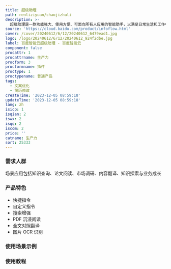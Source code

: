 ```yaml
---
title: 超级助理
path: renliziyuan/chaojizhuli
description: >-
  超级助理是一款功能强大、使用方便、可面向所有人应用的智能助手，以满足日常生活和工作中的各种需求。无论是浏览网页、深入阅读长篇文档，还是高效的信息服务，超级助理都能提供无缝的体验。超级助理不仅是您的信息获取助手，更是您的创意伙伴。它能够基于您的需求生成专业、富有创意的文案，让创作变得轻而易举，提供更加智能、高效的工作和生活方式。除此之外，超级助理也支持插件工具的调用进行任务处理，体验前所未有的便捷和效率
source: 'https://cloud.baidu.com/product/infoflow.html'
cover: /cover/20240612/6/12/20240612_6479ead1.jpg
logo: /logo/20240612/6/12/20240612_924f2dbe.jpg
label: 百度智能云超级助理 - 百度智能云
component: false
procattr: 1
procattrname: 生产力
procform: 3
procformname: 插件
proctype: 1
proctypename: 普通产品
tags:
  - 文案优化
  - 简历修改
createTime: '2023-12-05 08:59:18'
updateTime: '2023-12-05 08:59:18'
lang: zh
isicp: 1
isqian: 2
iswx: 2
isqq: 2
iscom: 2
price: ''
catname: 生产力
sort: 25333
---
```




### 需求人群
场景应用包括知识查询、论文阅读、市场调研、内容翻译、知识探索与业务成长

### 产品特色
- 快捷指令
- 自定义指令
- 搜索增强
- PDF 沉浸阅读
- 全文对照翻译
- 图片 OCR 识别

### 使用场景示例


### 使用教程


  
